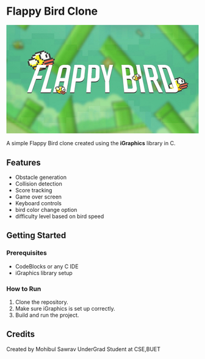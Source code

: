 # Flappy Bird Clone
![Alt text](image/Home.bmp)


A simple Flappy Bird clone created using the **iGraphics** library in C.

## Features
- Obstacle generation
- Collision detection
- Score tracking
- Game over screen
- Keyboard controls
- bird color change option
- difficulty level based on bird speed

## Getting Started

### Prerequisites
- CodeBlocks or any C IDE
- iGraphics library setup

### How to Run
1. Clone the repository.
2. Make sure iGraphics is set up correctly.
3. Build and run the project.

## Credits
Created by Mohibul Sawrav
UnderGrad Student at CSE,BUET
